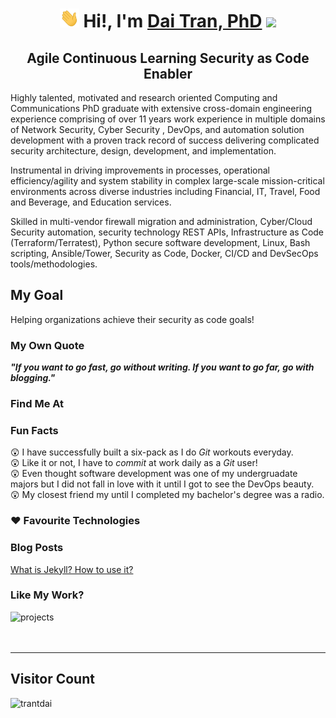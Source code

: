 <h1  align="center"> <img src="https://raw.githubusercontent.com/ABSphreak/ABSphreak/master/gifs/Hi.gif" height="30px"> Hi!, I'm <a href="https://trantdai.github.io/">Dai Tran, PhD</a> <img height="30px" src="https://emojis.slackmojis.com/emojis/images/1531849430/4246/blob-sunglasses.gif?1531849430"></h1>
</h1>
<h2 align="center">Agile Continuous Learning Security as Code Enabler</h2>

Highly talented, motivated and research oriented Computing and Communications PhD graduate with extensive cross-domain engineering experience comprising of over 11 years work experience in multiple domains of Network Security, Cyber Security , DevOps, and automation solution development with a proven track record of success delivering complicated security architecture, design, development, and implementation.

Instrumental in driving improvements in processes, operational efficiency/agility and system stability in complex large-scale mission-critical environments across diverse industries including Financial, IT, Travel, Food and Beverage, and Education services.

Skilled in multi-vendor firewall migration and administration, Cyber/Cloud Security automation, security technology REST APIs, Infrastructure as Code (Terraform/Terratest), Python secure software development, Linux, Bash scripting, Ansible/Tower, Security as Code, Docker, CI/CD and DevSecOps tools/methodologies.

## My Goal

Helping organizations achieve their security as code goals!

### My Own Quote

***"If you want to go fast, go without writing. If you want to go far, go with blogging."***

### Find Me At

<!-- https://github.com/tarunaroraonline -->

### Fun Facts

😲 I have successfully built a six-pack as I do <i>Git</i> workouts everyday.
<br>
😲 Like it or not, I have to <i>commit</i> at work daily as a <i>Git</i> user!
<br>
😲 Even thought software development was one of my undergruadate majors but I did not fall in love with it until I got to see the DevOps beauty.
<br>
😲 My closest friend my until I completed my bachelor's degree was a radio.

### ❤️ Favourite Technologies

<!-- https://github.com/MacroPower/MacroPower -->

### Blog Posts

[What is Jekyll? How to use it?](https://trantdai.github.io/blog/what-is-jekyll-how-to-use-it)

### Like My Work?

<p><a href="https://trantdai.github.io/project"> <img align="left" src="https://cdn.buymeacoffee.com/buttons/v2/default-yellow.png" height="50" width="210" alt="projects" /></a></p><br><br>

<br />
<hr />

## Visitor Count

<img src="https://komarev.com/ghpvc/?username=trantdai&label=Profile%20views&color=0e75b6&style=for-the-badge" alt="trantdai" /> </p>
<!--
**trantdai/trantdai** is a ✨ _special_ ✨ repository because its `README.md` (this file) appears on your GitHub profile.

Here are some ideas to get you started:

- 🔭 I’m currently working on ...
- 🌱 I’m currently learning ...
- 👯 I’m looking to collaborate on ...
- 🤔 I’m looking for help with ...
- 💬 Ask me about ...
- 📫 How to reach me: ...
- 😄 Pronouns: ...
- ⚡ Fun fact: ...

https://github.com/Defcon27/Defcon27/edit/master/README.md
https://github.com/MacroPower/MacroPower
-->
